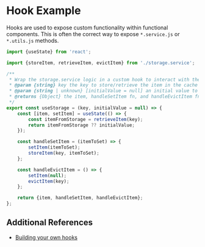# Hook Example

Hooks are used to expose custom functionality within functional components.
This is often the correct way to expose `*.service.js` or `*.utils.js` methods.

````jsx
import {useState} from 'react';

import {storeItem, retrieveItem, evictItem} from './storage.service';

/**
 * Wrap the storage.service logic in a custom hook to interact with the storage
 * @param {string} key the key to store/retrieve the item in the cache from
 * @param {string | unknown} [initialValue = null] an initial value to use if the item is null
 * @returns {Object} the item, handleSetItem fn, and handleEvictItem fn
 */
export const useStorage = (key, initialValue = null) => {
    const [item, setItem] = useState(() => {
        const itemFromStorage = retrieveItem(key);
        return itemFromStorage ?? initialValue;
    });

    const handleSetItem = (itemToSet) => {
        setItem(itemToSet);
        storeItem(key, itemToSet);
    };

    const handleEvictItem = () => {
        setItem(null);
        evictItem(key);
    };

    return {item, handleSetItem, handleEvictItem};
};
````

## Additional References
* [Building your own hooks](https://reactjs.org/docs/hooks-custom.html)
